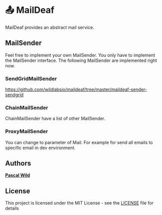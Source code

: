 # 📤 MailDeaf
MailDeaf provides an abstract mail service.

## MailSender
Feel free to implement your own MailSender. You only have to implement the MailSender interface.
The following MailSender are implemented right now.

### **SendGridMailSender**
https://github.com/wildlabsio/maildeaf/tree/master/maildeaf-sender-sendgrid

### **ChainMailSender**
ChainMailSender have a list of other MailSender.

### **ProxyMailSender**
You can change to parameter of Mail. For example for send all emails to specific email in dev environment.

## Authors
**[Pascal Wild](https://github.com/pascalwild)**

## License
This project is licensed under the MIT License - see the [LICENSE](LICENSE) file for details
